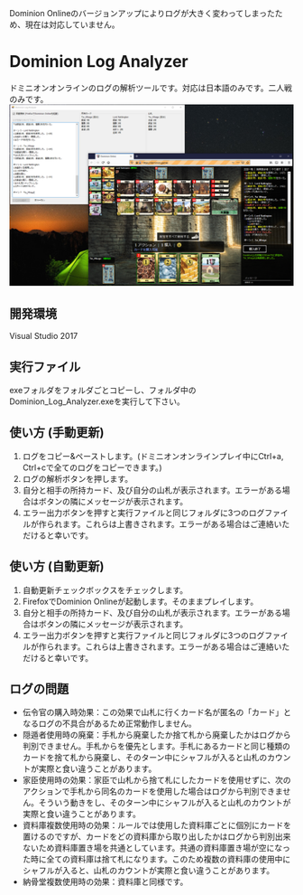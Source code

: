 Dominion Onlineのバージョンアップによりログが大きく変わってしまったため、現在は対応していません。

# Dominion Log Analyzer
ドミニオンオンラインのログの解析ツールです。対応は日本語のみです。二人戦のみです。
![property](doc/screenshot.png)<br>

## 開発環境
Visual Studio 2017

## 実行ファイル
exeフォルダをフォルダごとコピーし、フォルダ中のDominion_Log_Analyzer.exeを実行して下さい。

## 使い方 (手動更新)
1. ログをコピー&ペーストします。(ドミニオンオンラインプレイ中にCtrl+a, Ctrl+cで全てのログをコピーできます。)
2. ログの解析ボタンを押します。
3. 自分と相手の所持カード、及び自分の山札が表示されます。エラーがある場合はボタンの隣にメッセージが表示されます。
4. エラー出力ボタンを押すと実行ファイルと同じフォルダに3つのログファイルが作られます。これらは上書きされます。エラーがある場合はご連絡いただけると幸いです。

## 使い方 (自動更新)
1. 自動更新チェックボックスをチェックします。
2. FirefoxでDominion Onlineが起動します。そのままプレイします。
2. 自分と相手の所持カード、及び自分の山札が表示されます。エラーがある場合はボタンの隣にメッセージが表示されます。
3. エラー出力ボタンを押すと実行ファイルと同じフォルダに3つのログファイルが作られます。これらは上書きされます。エラーがある場合はご連絡いただけると幸いです。

## ログの問題
- 伝令官の購入時効果：この効果で山札に行くカード名が匿名の「カード」となるログの不具合があるため正常動作しません。
- 隠遁者使用時の廃棄：手札から廃棄したか捨て札から廃棄したかはログから判別できません。手札からを優先とします。手札にあるカードと同じ種類のカードを捨て札から廃棄し、そのターン中にシャフルが入ると山札のカウントが実際と食い違うことがあります。
- 家臣使用時の効果：家臣で山札から捨て札にしたカードを使用せずに、次のアクションで手札から同名のカードを使用した場合はログから判別できません。そういう動きをし、そのターン中にシャフルが入ると山札のカウントが実際と食い違うことがあります。
- 資料庫複数使用時の効果：ルールでは使用した資料庫ごとに個別にカードを置けるのですが、カードをどの資料庫から取り出したかはログから判別出来ないため資料庫置き場を共通としています。共通の資料庫置き場が空になった時に全ての資料庫は捨て札になります。このため複数の資料庫の使用中にシャフルが入ると、山札のカウントが実際と食い違うことがあります。
- 納骨堂複数使用時の効果：資料庫と同様です。
